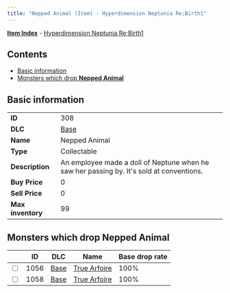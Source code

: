 ```yaml
---
title: "Nepped Animal (Item) - Hyperdimension Neptunia Re;Birth1"
---
```


[**Item Index**](/neptunia/rb1/item/index.html) - [Hyperdimension Neptunia Re;Birth1](/neptunia/rb1)

## Contents

- [Basic information](#basic-information)
- [Monsters which drop **Nepped Animal**](#monsters-which-drop-nepped-animal)

## Basic information

|   |   |
| -- | -- |
| **ID** | 308 |
| **DLC** | [Base](/neptunia/rb1/dlc/1-base.html) |
| **Name** | Nepped Animal |
| **Type** | Collectable |
| **Description** | An employee made a doll of Neptune when he saw her passing by. It's sold at conventions. |
| **Buy Price** | 0 |
| **Sell Price** | 0 |
| **Max inventory** | 99 |

## Monsters which drop **Nepped Animal**

|    | ID | DLC | Name | Base drop rate |
| -- | -- | --- | ---- | -------------- |
| <input type="checkbox" id="rb1-monster-1-1056" class="trackbox" /> | 1056 | [Base](/neptunia/rb1/dlc/1-base.html) | [True Arfoire](/neptunia/rb1/monster/1-1056-true-arfoire.html) | 100% |
| <input type="checkbox" id="rb1-monster-1-1058" class="trackbox" /> | 1058 | [Base](/neptunia/rb1/dlc/1-base.html) | [True Arfoire](/neptunia/rb1/monster/1-1058-true-arfoire.html) | 100% |